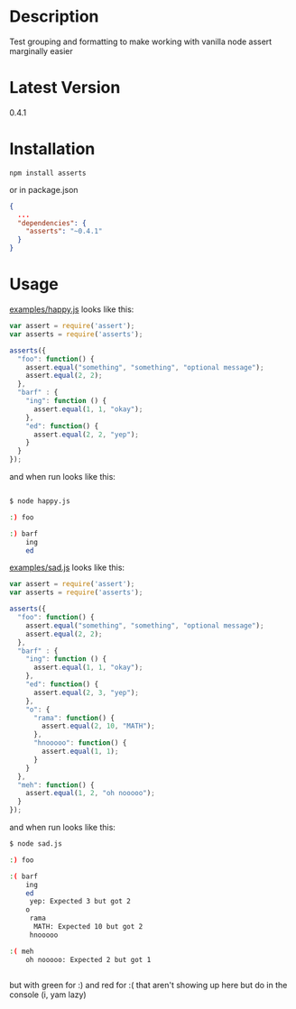 # Description

Test grouping and formatting to make working with vanilla node assert marginally easier

# Latest Version

0.4.1

# Installation
```
npm install asserts
```

or in package.json

```json
{
  ...
  "dependencies": {
    "asserts": "~0.4.1"
  }
}
```

# Usage
[examples/happy.js](https://github.com/stephenhandley/asserts/blob/master/examples/happy.js) looks like this: 

```js
var assert = require('assert');
var asserts = require('asserts');

asserts({
  "foo": function() {
    assert.equal("something", "something", "optional message");
    assert.equal(2, 2);
  },
  "barf" : {
    "ing": function () {
      assert.equal(1, 1, "okay");
    },
    "ed": function() {
      assert.equal(2, 2, "yep");
    }
  }
});
```
and when run looks like this:

```sh

$ node happy.js

:) foo

:) barf
    ing
    ed

```

[examples/sad.js](https://github.com/stephenhandley/asserts/blob/master/examples/sad.js) looks like this: 

```js
var assert = require('assert');
var asserts = require('asserts');

asserts({
  "foo": function() {
    assert.equal("something", "something", "optional message");
    assert.equal(2, 2);
  },
  "barf" : {
    "ing": function () {
      assert.equal(1, 1, "okay");
    },
    "ed": function() {
      assert.equal(2, 3, "yep");
    },
    "o": {
      "rama": function() {
        assert.equal(2, 10, "MATH");
      },
      "hnooooo": function() {
        assert.equal(1, 1);
      }
    }
  },
  "meh": function() {
    assert.equal(1, 2, "oh nooooo");
  }
});
```

and when run looks like this:

```sh
$ node sad.js 

:) foo

:( barf
    ing
    ed
     yep: Expected 3 but got 2
    o
     rama
      MATH: Expected 10 but got 2
     hnooooo

:( meh
    oh nooooo: Expected 2 but got 1
    
```

but with green for :) and red for :( that aren't showing up here but do in the console (i, yam lazy) 